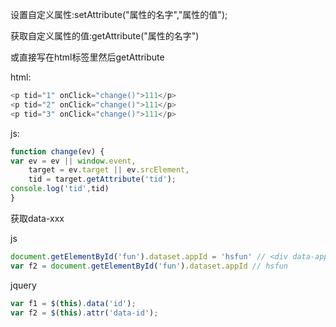 设置自定义属性:setAttribute("属性的名字","属性的值");

获取自定义属性的值:getAttribute("属性的名字")

或直接写在html标签里然后getAttribute

html:

```javascript
<p tid="1" onClick="change()">111</p>
<p tid="2" onClick="change()">111</p>
<p tid="3" onClick="change()">111</p>
```



js:

```javascript
function change(ev) {
var ev = ev || window.event,
    target = ev.target || ev.srcElement, 
    tid = target.getAttribute('tid');
console.log('tid',tid)
}
```

获取data-xxx

js

```javascript
document.getElementById('fun').dataset.appId = 'hsfun' // <div data-app-id="hsfun"></div>
var f2 = document.getElementById('fun').dataset.appId // hsfun
```



jquery

```javascript
var f1 = $(this).data('id');
var f2 = $(this).attr('data-id');
```



